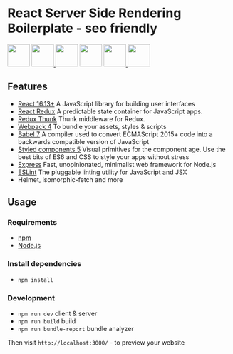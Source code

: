 # React Server Side Rendering Boilerplate - seo friendly

<a href="https://facebook.github.io/react/" target="_blank"> <img src="https://cdn.worldvectorlogo.com/logos/react.svg" height="50" /></a>
<a href="https://react-redux.js.org" target="_blank"> <img src="https://redux.js.org/img/redux.svg" height="50" /> </a> 
<a href="https://webpack.github.io" target="_blank"> <img src="https://cdn.worldvectorlogo.com/logos/webpack.svg" height="50" /></a> 
<a href="https://babeljs.io" target="_blank"> <img src="https://raw.githubusercontent.com/babel/logo/master/babel.png" height="50" /></a> 
<a href="https://www.styled-components.com"> <img src="https://raw.githubusercontent.com/styled-components/brand/master/styled-components.png" height="50" />
</a>
<a href="https://eslint.org/" target="_blank"> <img src="https://d33wubrfki0l68.cloudfront.net/204482ca413433c80cd14fe369e2181dd97a2a40/092e2/assets/img/logo.svg" height="50" /> </a>

## Features
- [React 16.13+](https://reactjs.org/) A JavaScript library for building user interfaces
- [React Redux](https://react-redux.js.org/) A predictable state container for JavaScript apps.
- [Redux Thunk](https://github.com/reduxjs/redux-thunk) Thunk middleware for Redux.
- [Webpack 4](https://webpack.js.org/) To bundle your assets, styles & scripts
- [Babel 7](https://babeljs.io/) A compiler used to convert ECMAScript 2015+ code into a backwards compatible version of JavaScript
- [Styled components 5](https://www.styled-components.com/) Visual primitives for the component age. Use the best bits of ES6 and CSS to style your apps without stress
- [Express](https://expressjs.com/) Fast, unopinionated, minimalist web framework for Node.js
- [ESLint](https://eslint.org/) The pluggable linting utility for JavaScript and JSX
- Helmet, isomorphic-fetch and more 

## Usage

### Requirements

- [npm](https://www.npmjs.com/get-npm)
- [Node.js](https://nodejs.org/en/download/)

### Install dependencies

- `npm install`

### Development

- `npm run dev` client & server
- `npm run build` build
- `npm run bundle-report` bundle analyzer

Then visit `http://localhost:3000/` - to preview your website
